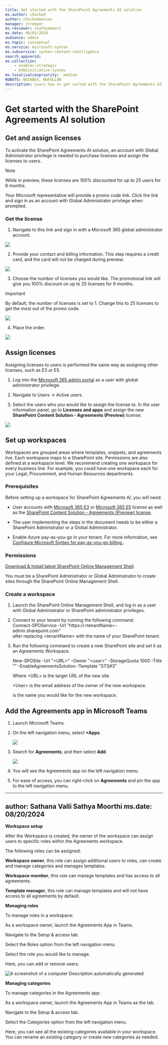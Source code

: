 ```yaml
---
title: Get started with the SharePoint Agreements AI solution
ms.author: chucked
author: chuckedmonson
manager: jtremper
ms.reviewer: ssathyamoort
ms.date: 09/01/2024
audience: admin
ms.topic: conceptual
ms.service: microsoft-syntex
ms.subservice: syntex-content-intelligence
search.appverid: 
ms.collection: 
    - enabler-strategic
    - m365initiative-syntex
ms.localizationpriority:  medium
ROBOTS: NOINDEX, NOFOLLOW
description: Learn how to get sarted with the SharePoint Agreements AI solution.
---
```


# Get started with the SharePoint Agreements AI solution

## Get and assign licenses

To activate the SharePoint Agreements AI solution, an account with Global Administrator privilege is needed to purchase licenses and assign the licenses to users.

> [!NOTE]
> While in preview, these licenses are 100% discounted for up to 25 users for 6 months.

Your Microsoft representative will provide a promo code link. Click the link and sign in as an account with Global Administrator privilege when prompted.

### Get the license

1. Navigate to this link and sign in with a Microsoft 365 global administrator account.

![](media/image1.png)

2. Provide your contact and billing information. This step requires a credit card, and the card will not be charged during preview.

![](media/image2.png)

3. Choose the number of licenses you would like. The promotional link will give you 100% discount on up to 25 licenses for 6 months.

> [!IMPORTANT]
> By default, the number of licenses is set to 1. Change this to 25 licenses to get the most out of the promo code.

![](media/image3.png)

4. Place the order.

![](media/image4.png)

## Assign licenses

Assigning licenses to users is performed the same way as assigning other licenses, such as E3 or E5.

1. Log into the [Microsoft 365 admin portal](https://admin.microsoft.com/) as a user with global administrator privilege.

2. Navigate to Users -> Active users.

3. Select the users who you would like to assign the license to. In the user information panel, go to **Licenses and apps** and assign the new **SharePoint Content Solution - Agreements (Preview)** license.

![](media/image5.png)


## Set up workspaces

Workspaces are grouped areas where templates, snippets, and agreements live. Each workspace maps to a SharePoint site. Permissions are also defined at a workspace level. We recommend creating one workspace for every business line. For example, you could have one workspace each for your Legal, Procurement, and Human Resources departments.

### Prerequisites

Before setting up a workspace for SharePoint Agreements AI, you will need:  

- User accounts with [Microsoft 365 E3](https://www.microsoft.com/en-us/microsoft-365/enterprise/e3?activetab=pivot:overviewtab) or [Microsoft 365 E5](https://www.microsoft.com/en-us/microsoft-365/enterprise/e5) license as well as the [SharePoint Content Solution - Agreements (Preview) license](#get-and-assign-licenses.md).

- The user implementing the steps in the document needs to be either a SharePoint Administrator or a Global Administrator.

- Enable Azure pay-as-you-go in your tenant.  For more information, see [Configure Microsoft Syntex for pay-as-you-go billing.](/microsoft-365/syntex/syntex-azure-billing).

### Permissions

[Download & Install latest SharePoint Online Management Shell](https://www.microsoft.com/en-in/download/details.aspx?id=35588).

You must be a SharePoint Administrator or Global Administrator to create sites through the SharePoint Online Management Shell.

### Create a workspace

1. Launch the SharePoint Online Management Shell, and log in as a user with Global Administrator or SharePoint administrator privileges.

2. Connect to your tenant by running the following command: <br>Connect-SPOService -Url "https://\<tenantName>-admin.sharepoint.com"  <br>after replacing \<tenantName> with the name of your SharePoint tenant.

3. Run the following command to create a new SharePoint site and set it as an Agreements Workspace.

    New-SPOSite -Url "\<URL>" -Owner "\<user>" -StorageQuota 1000 -Title "<Workspace Name>" -EnableAgreementsSolution -Template "STS#3" 

    Where \<URL> is the target URL of the new site.  

    \<User> is the email address of the owner of the new workspace. 

    <Workspace Name> is the name you would like for the new workspace. 

## Add the Agreements app in Microsoft Teams

1. Launch Microsoft Teams.

2. On the left navigation menu, select **+Apps**.

   ![](media/image1.png)

3. Search for **Agreements**, and then select **Add**.

   ![](media/image2.png)

4. You will see the Agreements app on the left navigation menu.

5. For ease of access, you can right-click on **Agreements** and pin the app to the left navigation menu.

---
author: Sathana Valli Sathya Moorthi
ms.date: 08/20/2024
---
**Workspace setup** 

After the Workspace is created, the owner of the workspace can assign users to specific roles within the Agreements workspace.  

The following roles can be assigned: 

**Workspace owner**, this role can assign additional users to roles, can create and manage categories and manages templates. 

**Workspace member**, this role can manage templates and has access to all agreements. 

**Template manager**, this role can manage templates and will not have access to all agreements by default. 

 

**Managing roles** 

To manage roles in a workspace: 

As a workspace owner, launch the Agreements App in Teams. 

Navigate to the Setup & access tab. 

Select the Roles option from the left navigation menu. 

Select the role you would like to manage. 

Here, you can add or remove users. 

![A screenshot of a computer  Description automatically generated](media/image1.png)

**Managing categories** 

To manage categories in the Agreements app: 

As a workspace owner, launch the Agreements App in Teams as the tab. 

Navigate to the Setup & access tab. 

Select the Categories option from the left navigation menu. 

Here, you can see all the existing categories available in your workspace. You can rename an existing category or create new categories as needed. 

